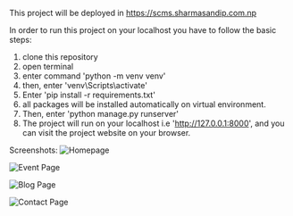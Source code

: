 This project will be deployed in 
https://scms.sharmasandip.com.np

In order to run this project on your localhost you have to follow the basic steps:

1. clone this repository
2. open terminal
3. enter command 'python -m venv venv'
4. then, enter 'venv\Scripts\activate'
5. Enter 'pip install -r requirements.txt'
6. all packages will be installed automatically on virtual environment.
7. Then, enter 'python manage.py runserver'
8. The project will run on your localhost i.e 'http://127.0.0.1:8000', and you can visit the project website on your browser.
    
Screenshots:
![Homepage](https://github.com/Sandeepsharmag35/scms/assets/72307548/a88254e2-63f3-4eb2-9a96-c05f8736811a)

![Event Page](https://github.com/Sandeepsharmag35/scms/assets/72307548/e07f3580-bc09-49a5-b7b5-32c75a126463)

![Blog Page](https://github.com/Sandeepsharmag35/scms/assets/72307548/c4801f65-aa50-4b8a-8dc3-6ca7cd5f2623)

![Contact Page](https://github.com/Sandeepsharmag35/scms/assets/72307548/2bb6b40c-09b2-4a80-8dab-92e95305122c)
